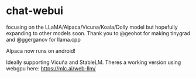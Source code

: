 # chat-webui
focusing on the LLaMA/Alpaca/Vicuna/Koala/Dolly model but hopefully expanding to other models soon. Thank you to @geohot for making tinygrad and @ggerganov for llama.cpp

Alpaca now runs on android!

Ideally supporting Vicuña and StableLM. Theres a working version using webgpu here: https://mlc.ai/web-llm/
